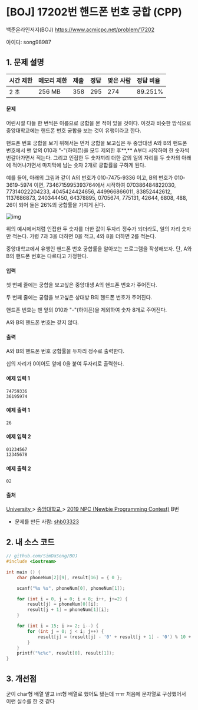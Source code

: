 # [BOJ] 17202번 핸드폰 번호 궁합 (CPP)

백준온라인저지(BOJ) https://www.acmicpc.net/problem/17202

아이디: song98987



## 1. 문제 설명

| 시간 제한 | 메모리 제한 | 제출 | 정답 | 맞은 사람 | 정답 비율 |
| :-------- | :---------- | :--- | :--- | :-------- | :-------- |
| 2 초      | 256 MB      | 358  | 295  | 274       | 89.251%   |

#### 문제

어린시절 다들 한 번씩은 이름으로 궁합을 본 적이 있을 것이다. 이것과 비슷한 방식으로 중앙대학교에는 핸드폰 번호 궁합을 보는 것이 유행이라고 한다.

핸드폰 번호 궁합을 보기 위해서는 먼저 궁합을 보고싶은 두 중앙대생 A와 B의 핸드폰 번호에서 맨 앞의 010과 "-"(하이픈)을 모두 제외한 후**,** A부터 시작하여 한 숫자씩 번갈아가면서 적는다. 그리고 인접한 두 숫자끼리 더한 값의 일의 자리를 두 숫자의 아래에 적어나가면서 마지막에 남는 숫자 2개로 궁합률을 구하게 된다.

예를 들어, 아래의 그림과 같이 A의 번호가 010-7475-9336 이고, B의 번호가 010-3619-5974 이면, 7346715995393764에서 시작하여 070386484822030, 77314022204233, 4045424424656, 449966866011, 83852442612, 1137686873, 240344450, 64378895, 0705674, 775131, 42644, 6808, 488, 26이 되어 둘은 26%의 궁합률을 가지게 된다.

![img](https://upload.acmicpc.net/5769bcf0-cf82-46df-9dac-dcd0bb0dbeb0/-/crop/386x452/49,39/-/preview/)

위의 예시에서처럼 인접한 두 숫자를 더한 값이 두자리 정수가 되더라도, 일의 자리 숫자만 적는다. 가령 7과 3을 더하면 0을 적고, 4와 8을 더하면 2를 적는다.

중앙대학교에서 유행인 핸드폰 번호 궁합률을 알아보는 프로그램을 작성해보자. 단, A와 B의 핸드폰 번호는 다르다고 가정한다.

#### 입력

첫 번째 줄에는 궁합을 보고싶은 중앙대생 A의 핸드폰 번호가 주어진다.

두 번째 줄에는 궁합을 보고싶은 상대방 B의 핸드폰 번호가 주어진다.

핸드폰 번호는 맨 앞의 010과 "-"(하이픈)을 제외하여 숫자 8개로 주어진다.

A와 B의 핸드폰 번호는 같지 않다.

#### 출력

A와 B의 핸드폰 번호 궁합률을 두자리 정수로 출력한다.

십의 자리가 0이어도 앞에 0을 붙여 두자리로 출력한다.



#### 예제 입력 1

```
74759336
36195974
```

#### 예제 출력 1

```
26
```

#### 예제 입력 2

```
01234567
12345678
```

#### 예제 출력 2

```
02
```



#### 출처

[University ](https://www.acmicpc.net/category/5)> [중앙대학교 ](https://www.acmicpc.net/category/400)> [2019 NPC (Newbie Programming Contest)](https://www.acmicpc.net/category/detail/2030) B번

- 문제를 만든 사람: [shb03323](https://www.acmicpc.net/user/shb03323)



## 2. 내 소스 코드

```C++
// github.com/SimDaSong/BOJ
#include <iostream>

int main () {
	char phoneNum[2][9], result[16] = { 0 };

	scanf("%s %s", phoneNum[0], phoneNum[1]);

	for (int i = 0, j = 0; i < 8; i++, j+=2) {
		result[j] = phoneNum[0][i];
		result[j + 1] = phoneNum[1][i];
	}

	for (int i = 15; i >= 2; i--) {
		for (int j = 0; j < i; j++) {
			result[j] = (result[j] - '0' + result[j + 1] - '0') % 10 + '0';
		}
	}
	printf("%c%c", result[0], result[1]);
}
```



## 3. 개선점

굳이 char형 배열 말고 int형 배열로 했어도 됐는데 ㅠㅠ 처음에 문자열로 구상했어서 이런 실수를 한 것 같다
